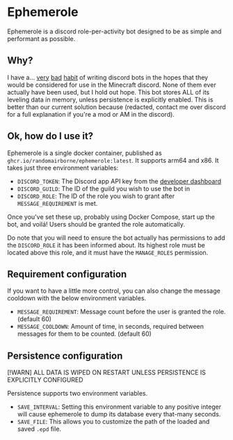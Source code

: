 # Ephemerole

Ephemerole is a discord role-per-activity bot designed to be as simple and performant as possible.

## Why?

I have
a... [very](https://github.com/randomairborne/hypersonic) [bad](https://github.com/randomairborne/minixpd) [habit](https://github.com/randomairborne/tinylevel)
of writing discord bots in the hopes that they would be considered for use in the Minecraft discord. None of them ever
actually have been used, but I hold out hope. This bot stores ALL of its leveling data in memory, unless persistence is
explicitly enabled.
This is better than our current solution because (redacted, contact me over discord for a full explanation if you're a
mod or AM in the discord).

## Ok, how do I use it?

Ephemerole is a single docker container, published as `ghcr.io/randomairborne/ephemerole:latest`. It supports arm64 and
x86. It takes just three environment variables:

- `DISCORD_TOKEN`: The Discord app API key from the [developer dashboard](https://discord.com/developers/applications)
- `DISCORD_GUILD`: The ID of the guild you wish to use the bot in
- `DISCORD_ROLE`: The ID of the role you wish to grant after `MESSAGE_REQUIREMENT` is met.

Once you've set these up, probably using Docker Compose, start up the bot, and voilá! Users should be granted the role
automatically.

Do note that you will need to ensure the bot actually has permissions to add the `DISCORD_ROLE` it has been informed
about. Its highest role must be located above this role, and it must have the `MANAGE_ROLES` permission.

## Requirement configuration

If you want to have a little more control, you can also change the message cooldown with the below environment
variables.

- `MESSAGE_REQUIREMENT`: Message count before the user is granted the role. (default 60)
- `MESSAGE_COOLDOWN`: Amount of time, in seconds, required between messages for them to be counted. (default 60)

## Persistence configuration

[!WARN]
ALL DATA IS WIPED ON RESTART UNLESS PERSISTENCE IS EXPLICITLY CONFIGURED

Persistence supports two environment variables.

- `SAVE_INTERVAL`: Setting this environment variable to any positive integer will cause ephemerole to dump its database
  every that-many seconds.
- `SAVE_FILE`: This allows you to customize the path of the loaded and saved `.epd` file.



